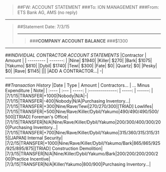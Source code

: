 > ##FW: ACCOUNT STATEMENT
> ###To: ION MANAGEMENT
> ###From: ETS Bank AG, AMS (no reply)

----------
>##Statement Date: 7/3/15
>***
>>###**COMPANY ACCOUNT BALANCE**
>>###$1300


***

##*INDIVIDUAL CONTRACTOR ACCOUNT STATEMENTS*
|Contractor | Amount |
| --------- | -------: | 
|Nine|    $1940|
|Killer|    $270|
|Bark|    $1075|
|Yakumo|    $810|
|Dybil|    $1740|
|Tewi|    $300|
|Fate|    $0|
|Quartz|    $0|
|Pesky|    $0|
|Rave|    $1145|
|||
|ADD A CONTRACTOR...|    -|

***
##*Transaction History*
|Date 	| Type | Amount | Contractors... | ... Minus Expenditure | Note|
| :---- | :--- | -----: | :--------------: | -----: | ------: |
|7/1/15|TRANSFER|+1000|Nobody|N/A|-|
|7/1/15|TRANSFER|-400|Nobody|N/A|Purchasing Inventory...|
|7/1/15|TRANSFER|+300|Nine/Rave/Tewi|270/270/300|[TRIAD] Lowlifes|
|7/1/15|TRANSFER|+500|Nine/Rave/Killer/Dybil/Yakumo|490/490/490/500/500|[TRIAD] Foreman's Office|
|7/1/15|TRANSFER|N/A|Nine/Rave/Killer/Dybil/Yakumo|200/300/400/300/200|Purchasing Inventory...|
|7/1/15|TRANSFER|+700|Nine/Rave/Killer/Dybil/Yakumo|315/360/315/315/315|[JAPAN] Internal Security|
|7/2/15|TRANSFER|+1000|Nine/Rave/Killer/Dybil/Yakumo/Bark|865/865/925/925/895/875|[TRIAD] Construction Demolition|
|7/3/15|TRANSFER|N/A|Nine/Killer/Dybil/Yakumo/Bark|200/200/200/200/200|Practice Incentive|
|7/3/15|TRANSFER|N/A|Killer/Yakumo|800/900|Purchasing Inventory...|
